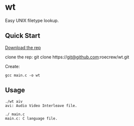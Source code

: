 # wt
Easy UNIX filetype lookup.

## Quick Start

[Download the rep](https://github.com/roecrew/wt/archive/master.zip)

clone the rep: git clone ht&#8203;tps://git@github.com:roecrew/wt.git

Create:

    gcc main.c -o wt

## Usage

    ./wt aiv
    avi: Audio Video Interleave file.
    
    ./ main.c
    main.c: C language file.
